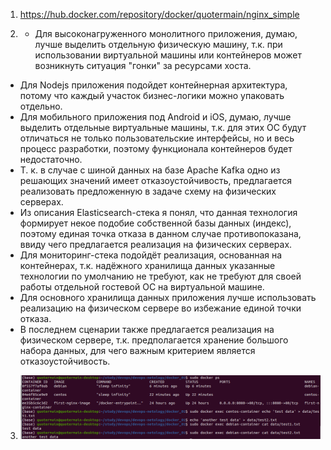 1. https://hub.docker.com/repository/docker/quotermain/nginx_simple

2. * Для высоконагруженного монолитного приложения, думаю, лучше выделить отдельную физическую машину, т.к. при использовании виртуальной машины или контейнеров может возникнуть ситуация "гонки" за ресурсами хоста.
  * Для Nodejs приложения подойдет контейнерная архитектура, потому что каждый участок бизнес-логики можно упаковать отдельно.
  * Для мобильного приложения под Android и iOS, думаю, лучше выделить отдельные виртуальные машины, т.к. для этих ОС будут отличаться не только пользовательские интерфейсы, но и весь процесс разработки, поэтому функционала контейнеров будет недостаточно.
  * Т. к. в случае с шиной данных на базе Apache Kafka одно из решающих значений имеет отказоустойчивость, предлагается реализовать предложенную в задаче схему на физических серверах.
  * Из описания Elasticsearch-стека я понял, что данная технология формирует некое подобие собственной базы данных (индекс), поэтому единая точка отказа в данном случае противопоказана, ввиду чего предлагается реализация на физических серверах.
  * Для мониторинг-стека подойдёт реализация, основанная на контейнерах, т.к. надёжного хранилища данных указанные технологии по умолчанию не требуют, как не требуют для своей работы отдельной гостевой ОС на виртуальной машине.
  * Для основного хранилища данных приложения лучше использовать реализацию на физическом сервере во избежание единой точки отказа.
  * В последнем сценарии также предлагается реализация на физическом сервере, т.к. предполагается хранение большого набора данных, для чего важным критерием является отказоустойчивость.   
  

3. ![](screenshots/docker_listing.png)
